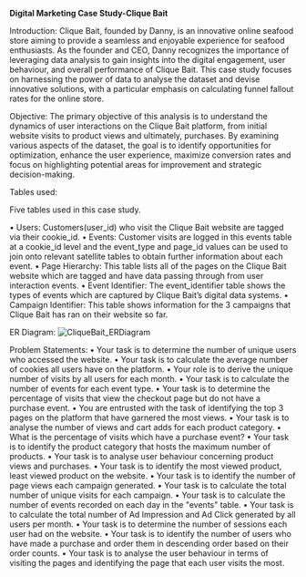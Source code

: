 **Digital Marketing Case Study-Clique Bait**

Introduction:
Clique Bait, founded by Danny, is an innovative online seafood store aiming to provide a seamless and enjoyable experience for seafood enthusiasts. As the founder and CEO, Danny recognizes the importance of leveraging data analysis to gain insights into the digital engagement, user behaviour, and overall performance of Clique Bait. This case study focuses on harnessing the power of data to analyse the dataset and devise innovative solutions, with a particular emphasis on calculating funnel fallout rates for the online store.

Objective:
The primary objective of this analysis is to understand the dynamics of user interactions on the Clique Bait platform, from initial website visits to product views and ultimately, purchases. By examining various aspects of the dataset, the goal is to identify opportunities for optimization, enhance the user experience, maximize conversion rates and focus on highlighting potential areas for improvement and strategic decision-making.


Tables used:

Five tables used in this case study.

•	Users: Customers(user_id) who visit the Clique Bait website are tagged via their cookie_id.
•	Events: Customer visits are logged in this events table at a cookie_id level and the event_type and page_id values can be used to join onto relevant satellite tables to obtain further information about each event.
•	Page Hierarchy: This table lists all of the pages on the Clique Bait website which are tagged and have data passing through from user interaction events.
•	Event Identifier: The event_identifier table shows the types of events which are captured by Clique Bait’s digital data systems.
•	Campaign Identifier: This table shows information for the 3 campaigns that Clique Bait has ran on their website so far.



ER Diagram:
 ![CliqueBait_ERDiagram](https://github.com/BiswarupDey009/Clique_Bait_SQL_Project/assets/149142392/688625c7-d9b4-449b-9f16-dc69cd72d18f)


Problem Statements:
•	Your task is to determine the number of unique users who accessed the website.
•	Your task is to calculate the average number of cookies all users have on the platform.
•	Your role is to derive the unique number of visits by all users for each month.
•	Your task is to calculate the number of events for each event type.
•	Your task is to determine the percentage of visits that view the checkout page but do not have a purchase event.
•	You are entrusted with the task of identifying the top 3 pages on the platform that have garnered the most views.
•	Your task is to analyse the number of views and cart adds for each product category.
•	What is the percentage of visits which have a purchase event?
•	Your task is to identify the product category that hosts the maximum number of products.
•	Your task is to analyse user behaviour concerning product views and purchases.
•	Your task is to identify the most viewed product, least viewed product on the website.
•	Your task is to identify the number of page views each campaign generated.
•	Your task is to calculate the total number of unique visits for each campaign.
•	Your task is to calculate the number of events recorded on each day in the "events" table.
•	Your task is to calculate the total number of Ad Impression and Ad Click generated by all users per month.
•	Your task is to determine the number of sessions each user had on the website.
•	Your task is to identify the number of users who have made a purchase and order them in descending order based on their order counts.
•	Your task is to analyse the user behaviour in terms of visiting the pages and identifying the page that each user visits the most.



